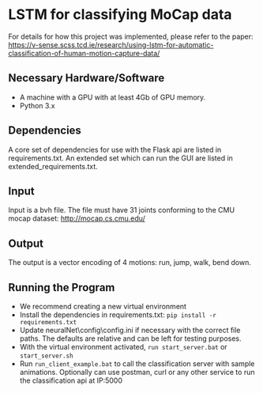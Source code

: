 # LSTM for classifying MoCap data
For details for how this project was implemented, please refer to the paper: https://v-sense.scss.tcd.ie/research/using-lstm-for-automatic-classification-of-human-motion-capture-data/

## Necessary Hardware/Software
* A machine with a GPU with at least 4Gb of GPU memory. 
* Python 3.x

## Dependencies
A core set of dependencies for use with the Flask api are listed in requirements.txt. An extended set which can run the GUI are listed in extended_requirements.txt. 

## Input
Input is a bvh file. The file must have 31 joints conforming to the CMU mocap dataset: http://mocap.cs.cmu.edu/

## Output
The output is a vector encoding of 4 motions: run, jump, walk, bend down.

## Running the Program
* We recommend creating a new virtual environment
* Install the dependencies in requirements.txt: `pip install -r requirements.txt`
* Update neuralNet\config\config.ini if necessary with the correct file paths. The defaults are relative and can be left for testing purposes.
* With the virtual environment activated, `run start_server.bat` or `start_server.sh`
* Run `run_client_example.bat` to call the classification server with sample animations. Optionally can use postman, curl or any other service to run the classification api at IP:5000



